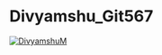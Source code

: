 # Divyamshu_Git567
[![DivyamshuM](https://circleci.com/gh/DivyamshuM/Divyamshu_Git567.svg?style=svg)](https://app.circleci.com/pipelines/github/DivyamshuM/Divyamshu_Git567?branch=main&filter=all)

